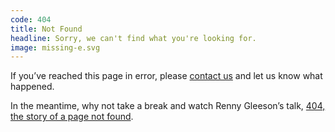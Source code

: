 ```yaml
---
code: 404
title: Not Found
headline: Sorry, we can't find what you're looking for.
image: missing-e.svg
---
```

If you’ve reached this page in error,
please [contact us](https://www.ted.com/contact)
and let us know what happened.

In the meantime, why not take a break
and watch Renny Gleeson’s talk,
[404, the story of a page not found](https://www.ted.com/talks/renny_gleeson_404_the_story_of_a_page_not_found).
